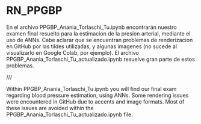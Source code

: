 # RN_PPGBP

En el archivo PPGBP_Anania_Torlaschi_Tu.ipynb encontrarán nuestro examen final resuelto para la estimacion de la presion arterial, mediante el uso de ANNs. Cabe aclarar que se encuentran problemas de renderizacion en GitHub por las tildes utilizadas, y algunas imagenes (no sucede al visualizarlo en Google Colab, por ejemplo). El archivo 
PPGBP_Anania_Torlaschi_Tu_actualizado.ipynb resuelve gran parte de estos problemas.

///

Within PPGBP_Anania_Torlaschi_Tu.ipynb you will find our final exam regarding blood pressure estimation, using ANNs. Some rendering issues were encountered in GitHub due to accents and image formats. Most of these issues are avoided within the PPGBP_Anania_Torlaschi_Tu_actualizado.ipynb file.
